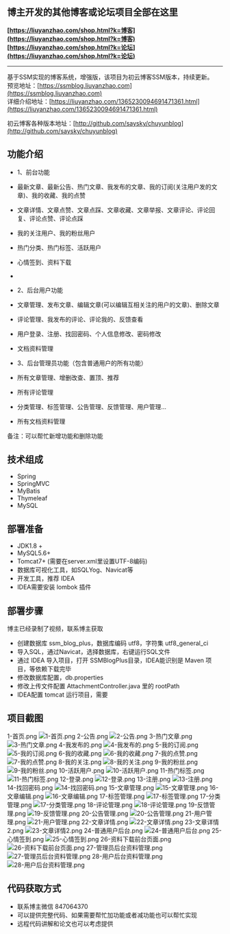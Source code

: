 ## 博主开发的其他博客或论坛项目全部在这里
**[https://liuyanzhao.com/shop.html?k=博客](https://liuyanzhao.com/shop.html?k=博客)**   <br/>
**[https://liuyanzhao.com/shop.html?k=论坛](https://liuyanzhao.com/shop.html?k=论坛)** <br/>
- -------------------------------------------------------------------------------
基于SSM实现的博客系统，增强版，该项目为初云博客SSM版本，持续更新。<br/>
预览地址：[https://ssmblog.liuyanzhao.com](https://ssmblog.liuyanzhao.com) <br/>
详细介绍地址：[https://liuyanzhao.com/1365230094691471361.html](https://liuyanzhao.com/1365230094691471361.html) <br/>

初云博客各种版本地址：[http://github.com/saysky/chuyunblog](http://github.com/saysky/chuyunblog) <br/>

## 功能介绍
- 1、前台功能
- 最新文章、最新公告、热门文章、我发布的文章、我的订阅(关注用户发的文章)、我的收藏、我的点赞
- 文章详情、文章点赞、文章点踩、文章收藏、文章举报、文章评论、评论回复、评论点赞、评论点踩
- 我的关注用户、我的粉丝用户
- 热门分类、热门标签、活跃用户
- 心情签到、资料下载
- 
- 2、后台用户功能
- 文章管理、发布文章、编辑文章(可以编辑互相关注的用户的文章)、删除文章
- 评论管理、我发布的评论、评论我的、反馈查看
- 用户登录、注册、找回密码、个人信息修改、密码修改
- 文档资料管理 

- 3、后台管理员功能（包含普通用户的所有功能）
- 所有文章管理、增删改查、置顶、推荐
- 所有评论管理
- 分类管理、标签管理、公告管理、反馈管理、用户管理...
- 所有文档资料管理

备注：可以帮忙新增功能和删除功能


## 技术组成
- Spring
- SpringMVC
- MyBatis
- Thymeleaf
- MySQL

## 部署准备
- JDK1.8 +
- MySQL5.6+
- Tomcat7+  (需要在server.xml里设置UTF-8编码)
- 数据库可视化工具，如SQLYog、Navicat等
- 开发工具，推荐 IDEA
- IDEA需要安装 lombok 插件


## 部署步骤
博主已经录制了视频，联系博主获取

- 创建数据库 ssm_blog_plus，数据库编码 utf8，字符集 utf8_general_ci
- 导入SQL，通过Navicat，选择数据库，右键运行SQL文件
- 通过 IDEA 导入项目，打开 SSMBlogPlus目录，IDEA能识别是 Maven 项目，等依赖下载完毕
- 修改数据库配置，db.properties
- 修改上传文件配置 AttachmentController.java 里的 rootPath
- IDEA配置 tomcat 运行项目，需要

## 项目截图
1-首页.png
![1-首页.png](img/1-首页.png)
2-公告.png
![2-公告.png](img/2-公告.png)
3-热门文章.png
![3-热门文章.png](img/3-热门文章.png)
4-我发布的.png
![4-我发布的.png](img/4-我发布的.png)
5-我的订阅.png
![5-我的订阅.png](img/5-我的订阅.png)
6-我的收藏.png
![6-我的收藏.png](img/6-我的收藏.png)
7-我的点赞.png
![7-我的点赞.png](img/7-我的点赞.png)
8-我的关注.png
![8-我的关注.png](img/8-我的关注.png)
9-我的粉丝.png
![9-我的粉丝.png](img/9-我的粉丝.png)
10-活跃用户.png
![10-活跃用户.png](img/10-活跃用户.png)
11-热门标签.png
![11-热门标签.png](img/11-热门标签.png)
12-登录.png
![12-登录.png](img/12-登录.png)
13-注册.png
![13-注册.png](img/13-注册.png)
14-找回密码.png
![14-找回密码.png](img/14-找回密码.png)
15-文章管理.png
![15-文章管理.png](img/15-文章管理.png)
16-文章编辑.png
![16-文章编辑.png](img/16-文章编辑.png)
17-标签管理.png
![17-标签管理.png](img/17-标签管理.png)
17-分类管理.png
![17-分类管理.png](img/17-分类管理.png)
18-评论管理.png
![18-评论管理.png](img/18-评论管理.png)
19-反馈管理.png
![19-反馈管理.png](img/19-反馈管理.png)
20-公告管理.png
![20-公告管理.png](img/20-公告管理.png)
21-用户管理.png
![21-用户管理.png](img/21-用户管理.png)
22-文章详情.png
![22-文章详情.png](img/22-文章详情.png)
23-文章详情2.png
![23-文章详情2.png](img/23-文章详情2.png)
24-普通用户后台.png
![24-普通用户后台.png](img/24-普通用户后台.png)
25-心情签到.png
![25-心情签到.png](img/25-心情签到.png)
26-资料下载前台页面.png
![26-资料下载前台页面.png](img/26-资料下载前台页面.png)
27-管理员后台资料管理.png
![27-管理员后台资料管理.png](img/27-管理员后台资料管理.png)
28-用户后台资料管理.png
![28-用户后台资料管理.png](img/28-用户后台资料管理.png)


## 代码获取方式
- 联系博主微信 847064370
- 可以提供完整代码、如果需要帮忙加功能或者减功能也可以帮忙实现
- 远程代码讲解和论文也可以考虑提供

